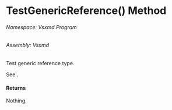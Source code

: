 <a name='M-Vsxmd-Program-Test-TestGenericReference'></a>
# TestGenericReference() Method

###### Namespace:  Vsxmd.Program

###### Assembly:  Vsxmd

Test generic reference type.

See [](TestGenericParameter--2.md).

#### Returns





Nothing.
